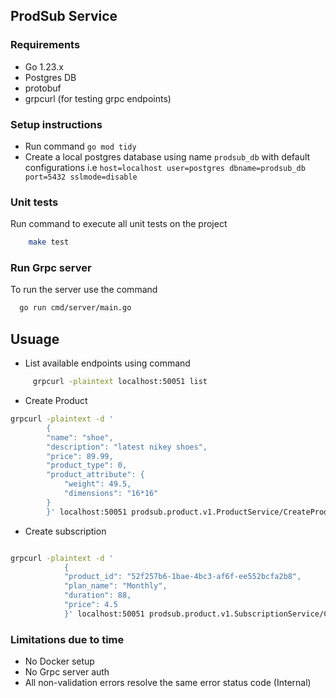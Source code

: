 ## ProdSub Service

### Requirements

- Go 1.23.x
- Postgres DB
- protobuf
- grpcurl (for testing grpc endpoints)

### Setup instructions

- Run command `go mod tidy`
- Create a local postgres database using name `prodsub_db` with default configurations i.e
  `host=localhost user=postgres dbname=prodsub_db port=5432 sslmode=disable`

### Unit tests

Run command to execute all unit tests on the project

```bash
    make test
```

### Run Grpc server

To run the server use the command

```bash
  go run cmd/server/main.go
```

## Usuage

- List available endpoints using command

```bash
     grpcurl -plaintext localhost:50051 list
```

- Create Product

```bash
grpcurl -plaintext -d '
        {
        "name": "shoe",
        "description": "latest nikey shoes",
        "price": 89.99,
        "product_type": 0,
        "product_attribute": {
            "weight": 49.5,
            "dimensions": "16*16"
        }
        }' localhost:50051 prodsub.product.v1.ProductService/CreateProduct
```

- Create subscription

```bash

grpcurl -plaintext -d '
            {
            "product_id": "52f257b6-1bae-4bc3-af6f-ee552bcfa2b8",
            "plan_name": "Monthly",
            "duration": 88,
            "price": 4.5
            }' localhost:50051 prodsub.product.v1.SubscriptionService/CreateSubscription
```

### Limitations due to time

- No Docker setup
- No Grpc server auth
- All non-validation errors resolve the same error status code (Internal)
